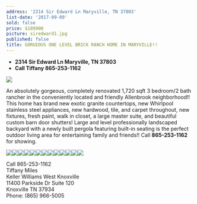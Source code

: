 ```yaml
---
address: '2314 Sir Edward Ln Maryville, TN 37803'
list-date: '2017-09-09'
sold: false
price: $189900
picture: siredward1.jpg
published: false
title: GORGEOUS ONE LEVEL BRICK RANCH HOME IN MARYVILLE!!
---
```



* **2314 Sir Edward Ln Maryville, TN 37803**
* **Call Tiffany 865-253-1162**

![](/uploads/versions/1-1---x----3600-2361x---.jpg)

An absolutely gorgeous, completely renovated 1,720 sqft 3 bedroom/2 bath rancher in the conveniently located and friendly Allenbrook neighborhood!! This home has brand new exotic granite countertops, new Whirlpool stainless steel appliances, new hardwood, tile, and carpet throughout, new fixtures, fresh paint, walk in closet, a large master suite, and beautiful custom barn door shutters! Large and level professionally landscaped backyard with a newly built pergola featuring built-in seating is the perfect outdoor living area for entertaining family and friends!! Call **865-253-1162** for showing.

![](/uploads/versions/4-1---x----3600-2404x---.jpg)![](/uploads/versions/7-1---x----3600-2403x---.jpg)![](/uploads/versions/11-1---x----3600-2403x---.jpg)![](/uploads/versions/14-1---x----3600-2428x---.jpg)![](/uploads/versions/19---x----3600-2403x---.jpg)![](/uploads/versions/20-1---x----3600-2426x---.jpg)![](/uploads/versions/21-1---x----2328-3600x---.jpg)![](/uploads/versions/23---x----3600-2403x---.jpg)![](/uploads/versions/27---x----3600-2408x---.jpg)![](/uploads/versions/28---x----3600-2408x---.jpg)![](/uploads/versions/31---x----3600-2408x---.jpg)![](/uploads/versions/25---x----3600-2403x---.jpg)![](/uploads/versions/siredward1---x----3600-2403x---.jpg)

Call 865-253-1162&nbsp;<br>Tiffany Miles<br>Keller Williams West Knoxville&nbsp;<br>11400 Parkside Dr Suite 120&nbsp;<br>Knoxville TN 37934<br>Phone: (865) 966-5005